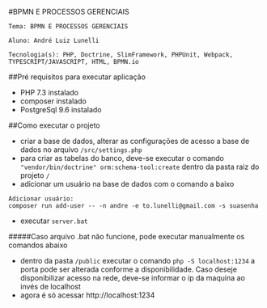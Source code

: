 #BPMN E PROCESSOS GERENCIAIS

    Tema: BPMN E PROCESSOS GERENCIAIS
    
    Aluno: André Luiz Lunelli 
    
    Tecnologia(s): PHP, Doctrine, SlimFramework, PHPUnit, Webpack, TYPESCRIPT/JAVASCRIPT, HTML, BPMN.io
   
##Pré requisitos para executar aplicação
* PHP 7.3 instalado
* composer instalado
* PostgreSql 9.6 instalado

##Como executar o projeto 
* criar a base de dados, alterar as configurações de acesso a base de dados
no arquivo `/src/settings.php`
* para criar as tabelas do banco, deve-se executar o comando `"vendor/bin/doctrine" orm:schema-tool:create`
dentro da pasta raiz do projeto `/`
* adicionar um usuário na base de dados com o comando a baixo
    
```
Adicionar usuário:
composer run add-user -- -n andre -e to.lunelli@gmail.com -s suasenha
```
* executar `server.bat` 

#####Caso arquivo .bat não funcione, pode executar manualmente os comandos abaixo
* dentro da pasta `/public` executar o comando `php -S localhost:1234` a porta 
pode ser alterada conforme a disponibilidade. Caso deseje disponibilizar acesso na rede,
deve-se informar o ip da maquina ao invés de localhost
* agora é só acessar http://localhost:1234
